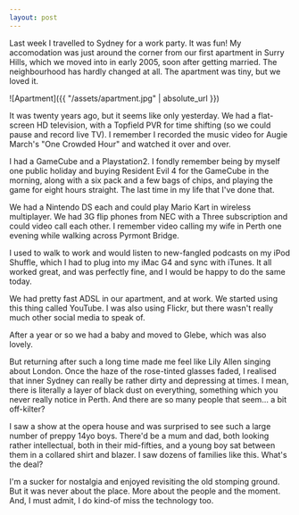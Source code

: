 ```yaml
---
layout: post
---
```


Last week I travelled to Sydney for a work party. It was fun! My accomodation
was just around the corner from our first apartment in Surry Hills, which we
moved into in early 2005, soon after getting married. The neighbourhood has
hardly changed at all. The apartment was tiny, but we loved it.

![Apartment]({{ "/assets/apartment.jpg" | absolute_url }})

It was twenty years ago, but it seems like only yesterday. We had a flat-screen
HD television, with a Topfield PVR for time shifting (so we could pause and
record live TV). I remember I recorded the music video for Augie March's "One
Crowded Hour" and watched it over and over.

I had a GameCube and a Playstation2. I fondly remember being by myself one
public holiday and buying Resident Evil 4 for the GameCube in the morning, along
with a six pack and a few bags of chips, and playing the game for eight hours
straight. The last time in my life that I've done that.

We had a Nintendo DS each and could play Mario Kart in wireless multiplayer. We
had 3G flip phones from NEC with a Three subscription and could video call each
other. I remember video calling my wife in Perth one evening while walking
across Pyrmont Bridge.

I used to walk to work and would listen to new-fangled podcasts on my iPod
Shuffle, which I had to plug into my iMac G4 and sync with iTunes. It all worked
great, and was perfectly fine, and I would be happy to do the same today.

We had pretty fast ADSL in our apartment, and at work. We started using this
thing called YouTube. I was also using Flickr, but there wasn't really much
other social media to speak of.

After a year or so we had a baby and moved to Glebe, which was also lovely.

But returning after such a long time made me feel like Lily Allen singing about
London. Once the haze of the rose-tinted glasses faded, I realised that inner
Sydney can really be rather dirty and depressing at times. I mean, there is
literally a layer of black dust on everything, something which you never really
notice in Perth. And there are so many people that seem... a bit off-kilter?

I saw a show at the opera house and was surprised to see such a large number of
preppy 14yo boys. There'd be a mum and dad, both looking rather intellectual,
both in their mid-fifties, and a young boy sat between them in a collared shirt
and blazer. I saw dozens of families like this. What's the deal?

I'm a sucker for nostalgia and enjoyed revisiting the old stomping ground. But
it was never about the place. More about the people and the moment. And, I must
admit, I do kind-of miss the technology too.
